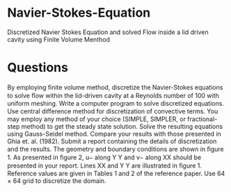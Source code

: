 # Navier-Stokes-Equation
Discretized Navier Stokes Equation and solved Flow inside a lid driven cavity using Finite Volume Menthod

# Questions 
By employing ﬁnite volume method, discretize the Navier-Stokes equations to solve ﬂow within the lid-driven cavity at a Reynolds number of 100 with uniform meshing. Write a computer program to solve discretized equations. Use central diﬀerence method for discretization of convective terms. You may employ any method of your choice (SIMPLE, SIMPLER, or fractional-step method) to get the steady state solution. Solve the resulting equations using Gauss-Seidel method. Compare your results with those presented in Ghia et. al. (1982). Submit a report containing the details of discretization and the results. The geometry and boundary conditions are shown in ﬁgure 1. As presented in ﬁgure 2,
u− along Y Y and v− along XX should be presented in your report. Lines XX and Y Y are illustrated in ﬁgure 1. Reference values are given in Tables 1 and 2 of the reference paper. Use 64 × 64 grid to
discretize the domain.
